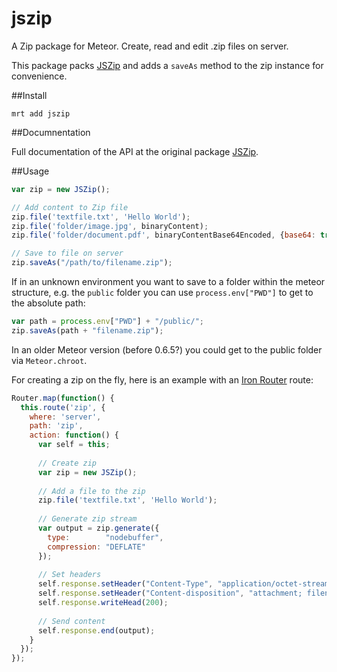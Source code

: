 jszip
=============

A Zip package for Meteor. Create, read and edit .zip files on server.

This package packs [JSZip][1] and adds a `saveAs` method to the zip instance for convenience.


##Install
```
mrt add jszip
```


##Documnentation

Full documentation of the API at the original package [JSZip][2].


##Usage
```js
var zip = new JSZip();

// Add content to Zip file
zip.file('textfile.txt', 'Hello World');
zip.file('folder/image.jpg', binaryContent);
zip.file('folder/document.pdf', binaryContentBase64Encoded, {base64: true});

// Save to file on server
zip.saveAs("/path/to/filename.zip");

```

If in an unknown environment you want to save to a folder within the meteor structure, e.g. the `public` folder you can use `process.env["PWD"]` to get to the absolute path:
```js
var path = process.env["PWD"] + "/public/";
zip.saveAs(path + "filename.zip");
```

In an older Meteor version (before 0.6.5?) you could get to the public folder via `Meteor.chroot`.

For creating a zip on the fly, here is an example with an [Iron Router][3] route:

```js
Router.map(function() {
  this.route('zip', {
    where: 'server',
    path: 'zip',
    action: function() {
      var self = this;
            
      // Create zip
      var zip = new JSZip();
      
      // Add a file to the zip
      zip.file('textfile.txt', 'Hello World');
      
      // Generate zip stream
      var output = zip.generate({
        type:        "nodebuffer",
        compression: "DEFLATE"
      });
      
      // Set headers
      self.response.setHeader("Content-Type", "application/octet-stream");
      self.response.setHeader("Content-disposition", "attachment; filename=filename.zip");
      self.response.writeHead(200);
      
      // Send content
      self.response.end(output);
    }
  });
});
```

  [1]: http://stuk.github.io/jszip/
  [2]: http://stuk.github.io/jszip/documentation/api_jszip.html
  [3]: https://github.com/EventedMind/iron-router
